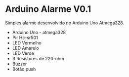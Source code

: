 Arduino Alarme V0.1
=========

Simples alarme desenvolvido no Arduino Uno Atmega328.

- Arduino Uno - atmega328
- Pir Hc-sr501
- LED Vermelho
- LED Amarelo
- LED Verde
- 3 Resistores de 220-ohm
- Buzzer
- Botão push
